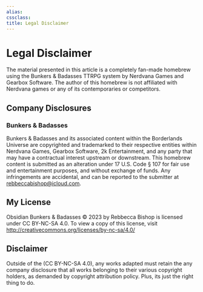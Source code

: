 ```yaml
---
alias: 
cssclass: 
title: Legal Disclaimer
---
```


# Legal Disclaimer
The material presented in this article is a completely fan-made homebrew using the Bunkers & Badasses TTRPG system by Nerdvana Games and Gearbox Software. The author of this homebrew is not affiliated with Nerdvana games or any of its contemporaries or competitors.

## Company Disclosures

### Bunkers & Badasses
Bunkers & Badasses and its associated content within the Borderlands Universe are copyrighted and trademarked to their respective entities within Nerdvana Games, Gearbox Software, 2k Entertainment, and any party that may have a contractual interest upstream or downstream. This homebrew content is submitted as an alteration under 17 U.S. Code § 107 for fair use and entertainment purposes, and without exchange of funds. Any infringements are accidental, and can be reported to the submitter at rebbeccabishop@icloud.com.

## My License
Obsidian Bunkers & Badasses © 2023 by Rebbecca Bishop is licensed under CC BY-NC-SA 4.0. To view a copy of this license, visit <http://creativecommons.org/licenses/by-nc-sa/4.0/>

## Disclaimer
Outside of the (CC BY-NC-SA 4.0), any works adapted must retain the any company disclosure that all works belonging to their various copyright holders, as demanded by copyright attribution policy. Plus, its just the right thing to do.
